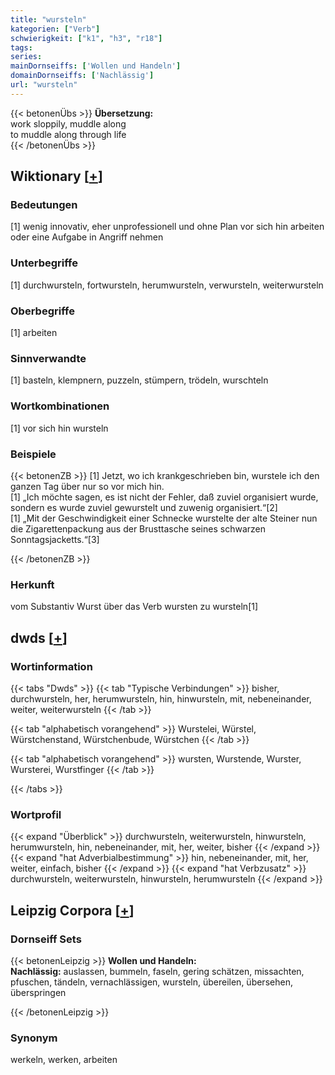 ```yaml
---
title: "wursteln"
kategorien: ["Verb"]
schwierigkeit: ["k1", "h3", "r18"]
tags:
series:
mainDornseiffs: ['Wollen und Handeln']
domainDornseiffs: ['Nachlässig']
url: "wursteln"
---
```


{{< betonenÜbs >}}
**Übersetzung:**  
work sloppily, muddle  along  
to muddle along through life  
{{< /betonenÜbs >}}

## Wiktionary [[+](https://de.wiktionary.org/wiki/wursteln)]

### Bedeutungen
[1] wenig innovativ, eher unprofessionell und ohne Plan vor sich hin arbeiten oder eine Aufgabe in Angriff nehmen  

### Unterbegriffe
[1] durchwursteln, fortwursteln, herumwursteln, verwursteln, weiterwursteln  

### Oberbegriffe
[1] arbeiten  

### Sinnverwandte
[1] basteln, klempnern, puzzeln, stümpern, trödeln, wurschteln  

### Wortkombinationen
[1] vor sich hin wursteln  

### Beispiele
{{< betonenZB >}}
[1] Jetzt, wo ich krankgeschrieben bin, wurstele ich den ganzen Tag über nur so vor mich hin.  
[1] „Ich möchte sagen, es ist nicht der Fehler, daß zuviel organisiert wurde, sondern es wurde zuviel gewurstelt und zuwenig organisiert.“[2]  
[1] „Mit der Geschwindigkeit einer Schnecke wurstelte der alte Steiner nun die Zigarettenpackung aus der Brusttasche seines schwarzen Sonntagsjacketts.“[3]  

{{< /betonenZB >}}
### Herkunft
vom Substantiv Wurst über das Verb wursten zu wursteln[1]  



## dwds [[+](https://www.dwds.de/wb/wursteln)]

### Wortinformation
{{< tabs "Dwds" >}}
{{< tab "Typische Verbindungen" >}}
bisher, durchwursteln, her, herumwursteln, hin, hinwursteln, mit, nebeneinander, weiter, weiterwursteln
{{< /tab >}}

{{< tab "alphabetisch vorangehend" >}}
Wurstelei, Würstel, Würstchenstand, Würstchenbude, Würstchen
{{< /tab >}}

{{< tab "alphabetisch vorangehend" >}}
wursten, Wurstende, Wurster, Wursterei, Wurstfinger
{{< /tab >}}

{{< /tabs >}}

### Wortprofil
{{< expand "Überblick" >}} durchwursteln, weiterwursteln, hinwursteln, herumwursteln, hin, nebeneinander, mit, her, weiter, bisher {{< /expand >}}
{{< expand "hat Adverbialbestimmung" >}} hin, nebeneinander, mit, her, weiter, einfach, bisher {{< /expand >}}
{{< expand "hat Verbzusatz" >}} durchwursteln, weiterwursteln, hinwursteln, herumwursteln {{< /expand >}}

## Leipzig Corpora [[+](https://corpora.uni-leipzig.de/en/res?word=wursteln&corpusId=deu_newscrawl-public_2018)]

### Dornseiff Sets
{{< betonenLeipzig >}}
**Wollen und Handeln:**  
**Nachlässig:** auslassen, bummeln, faseln, gering schätzen, missachten, pfuschen, tändeln, vernachlässigen, wursteln, übereilen, übersehen, überspringen  

{{< /betonenLeipzig >}}

### Synonym
werkeln, werken, arbeiten

